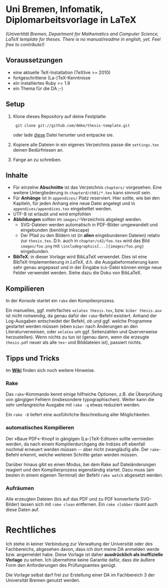 # Uni Bremen, Infomatik, Diplomarbeitsvorlage in LaTeX

*(Univertität Bremen, Department for Mathematics and Computer Science, LaTeX
template for theses. There is no manual/readme in english, yet. Feel free to
contribute!)*

## Voraussetzungen

* eine aktuelle TeX-Installation (TeXlive >= 2010)
* fortgeschrittene (La-)TeX-Kenntnisse
* ein installiertes Ruby >= 1.9
* ein Thema für die DA ;-)

## Setup

1. Klone dieses Repository auf deine Festplatte:

        git clone git://github.com/dmke/thesis-template.git

    oder lade [diese](https://github.com/dmke/thesis-template/tarball/master)
    Datei herunter und entpacke sie.
2. Kopiere alle Dateien in ein eigenes Verzeichnis passe die `settings.tex` deinen Bedürfnissen an.
3. Fange an zu schreiben.

## Inhalte

* Für einzelne **Abschnitte** ist das Verzeichnis `chapters/` vorgesehen.
  Eine weitere Untergliederung in `chapterd/ch01/*.tex` kann sinnvoll
  sein.
* Für **Anhänge** ist in `appendices/` Platz reserviert. Hier sollte, wie
  bei den Kapiteln, für jeden Anhang eine neue Datei angelegt und in
  `appendices/appendices.tex` eingebettet werden.
* UTF-8 ist erlaubt und wird empfohlen
* **Abbildungen** sollten im `images/`-Verzeichnis abgelegt werden.
  * SVG-Dateien werden automatisch in PDF-Bilder umgewandelt und
    eingebunden (benötigt Inkscape)
  * Der Pfad zu den Bildern ist (in **allen** eingebundenen Dateien)
    relativ zur `thesis.tex`. D.h. auch in `chapter/c42/foo.tex` wird
    das Bild `images/foo.png` mit `\includegraphics[...]{images/foo.png}`
    eingebunden.
* **BibTeX**: in dieser Vorlage wird BibLaTeX verwendet. Dies ist eine
  BibTeX-Implementierung *in LaTeX*, d.h. die Ausgabeformatierung kann
  sehr genau angepasst und in der Eingabe `bib`-Datei können einige neue
  Felder verwendet werden. Siehe dazu die Doku von BibLaTeX.

## Kompilieren

In der Konsole startet ein `rake` den Kompilierprozess.

Ein manuelles, ggf. mehrfaches `xelatex thesis.tex`, bzw. `biber thesis.aux`
ist nicht notwendig, da genau dafür der `rake`-Befehl existiert. Anhand der
Log-Ausgaben entscheidet der Befehl, ob und ggf. welche Programme gestartet
werden müssen (eben `biber` nach Änderungen an den Literaturverweisen, oder
`xelatex` um ggf. Seitenzahlen und Querverweise herzustellen). Wenn nichts
zu tun ist (genau dann, wenn die erzeugte `thesis.pdf` neuer als alle `tex`-
und Bilddateien ist), passiert nichts.

## Tipps und Tricks

Im **[Wiki](https://github.com/dmke/thesis-template/wiki)** finden sich noch
weitere Hinweise.

### Rake

Das `rake`-Kommando kennt einige hilfreiche Optionen, z.B. die Überprüfung
von gängigen Fehlern (insbesondere typographischen). Weiter kann die sehr
umfangreiche Ausgabe mit `rake -q` etwas reduziert werden.

Ein `rake -D` liefert eine ausführliche Beschreibung aller Möglichkeiten.

### automatisches Kompilieren

Der »Baue PDF«-Knopf in gängigen (La-)TeX-Editoren sollte vermieden werden,
da nach einem Kompilierdurchgang die Indizes oft ebenfall nochmal erneuert
werden müssen -- aber nicht zwangläufig alle. Der `rake`-Befehl erkennt,
welche weiteren Schritte getan werden müssen.

Darüber hinaus gibt es einen Modus, bei dem Rake auf Dateiänderungen
reagiert und den Kompilierprozess eigenständig startet. Dazu muss (am besten
in einem eigenen Terminal) der Befehl `rake watch` abgesetzt werden.

### Aufräumen

Alle erzeugten Dateien (bis auf das PDF und zu PDF konvertierte SVG-Bilder)
lassen sich mit `rake clean` entfernen. Ein `rake clobber` räumt auch diese
Daten auf.

# Rechtliches

Ich stehe in keiner Verbindung zur Verwaltung der Universität oder des
Fachbereichs, abgesehen davon, dass ich dort meine DA anmelden werde bzw.
angemeldet habe. Diese Vorlage ist daher **ausdrücklich als inoffizielle
Vorlage** zu sehen. Ich übernehme keine Garantie dafür, dass die äußere
Form den Anforderungen des Prüfungsamtes genügt.

Die Vorlage selbst darf frei zur Erstellung einer DA im Fachbereich 3 der
Universität Bremen genutzt werden.
